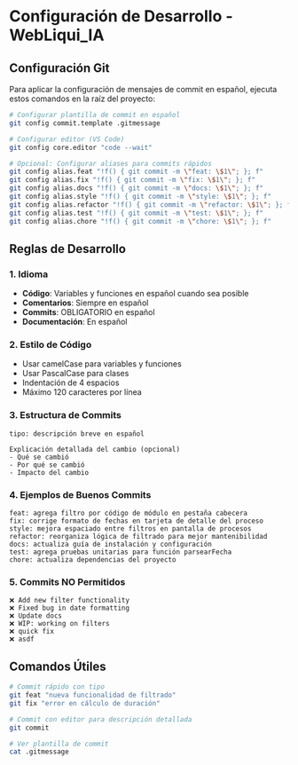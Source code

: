 # Configuración de Desarrollo - WebLiqui_IA

## Configuración Git

Para aplicar la configuración de mensajes de commit en español, ejecuta estos comandos en la raíz del proyecto:

```bash
# Configurar plantilla de commit en español
git config commit.template .gitmessage

# Configurar editor (VS Code)
git config core.editor "code --wait"

# Opcional: Configurar aliases para commits rápidos
git config alias.feat "!f() { git commit -m \"feat: \$1\"; }; f"
git config alias.fix "!f() { git commit -m \"fix: \$1\"; }; f"
git config alias.docs "!f() { git commit -m \"docs: \$1\"; }; f"
git config alias.style "!f() { git commit -m \"style: \$1\"; }; f"
git config alias.refactor "!f() { git commit -m \"refactor: \$1\"; }; f"
git config alias.test "!f() { git commit -m \"test: \$1\"; }; f"
git config alias.chore "!f() { git commit -m \"chore: \$1\"; }; f"
```

## Reglas de Desarrollo

### 1. Idioma
- **Código**: Variables y funciones en español cuando sea posible
- **Comentarios**: Siempre en español
- **Commits**: OBLIGATORIO en español
- **Documentación**: En español

### 2. Estilo de Código
- Usar camelCase para variables y funciones
- Usar PascalCase para clases
- Indentación de 4 espacios
- Máximo 120 caracteres por línea

### 3. Estructura de Commits
```
tipo: descripción breve en español

Explicación detallada del cambio (opcional)
- Qué se cambió
- Por qué se cambió
- Impacto del cambio
```

### 4. Ejemplos de Buenos Commits
```
feat: agrega filtro por código de módulo en pestaña cabecera
fix: corrige formato de fechas en tarjeta de detalle del proceso
style: mejora espaciado entre filtros en pantalla de procesos
refactor: reorganiza lógica de filtrado para mejor mantenibilidad
docs: actualiza guía de instalación y configuración
test: agrega pruebas unitarias para función parsearFecha
chore: actualiza dependencias del proyecto
```

### 5. Commits NO Permitidos
```
❌ Add new filter functionality
❌ Fixed bug in date formatting
❌ Update docs
❌ WIP: working on filters
❌ quick fix
❌ asdf
```

## Comandos Útiles

```bash
# Commit rápido con tipo
git feat "nueva funcionalidad de filtrado"
git fix "error en cálculo de duración"

# Commit con editor para descripción detallada
git commit

# Ver plantilla de commit
cat .gitmessage
```

